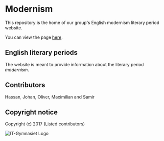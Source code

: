 # Modernism
This repository is the home of our group's English modernism literary period website.

You can view the page [here](https://devmaximilian.github.io/modernism/).

## English literary periods
The website is meant to provide information about the literary period *modernism*.

## Contributors
Hassan, Johan, Oliver, Maximilian and Samir

## Copyright notice
Copyright (c) 2017 (Listed contributors)

![IT-Gymnasiet Logo](http://weloveitg.se/header-logo.jpg)